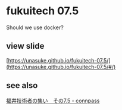 # fukuitech 07.5
Should we use docker?

## view slide
[https://unasuke.github.io/fukuitech-07.5/](https://unasuke.github.io/fukuitech-07.5/#/)

## see also
[福井技術者の集い　その7.5 - connpass](https://fukuitech.connpass.com/event/48028/)
